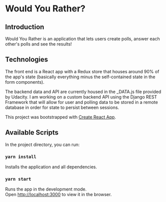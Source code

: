 # Would You Rather?

## Introduction

Would You Rather is an application that lets users create polls, answer each
other's polls and see the results!

## Technologies

The front end is a React app with a Redux
store that houses around 90% of the app's state (basically everything minus the
self-contained state in the form components).

The backend data and API are currently housed in the _DATA.js file provided by
Udacity. I am working on a custom backend API using the Django REST Framework
that will allow for user and polling data to be stored in a remote database in
order for state to persist between sessions.

This project was bootstrapped with [Create React App](https://github.com/facebook/create-react-app).

## Available Scripts

In the project directory, you can run:

### `yarn install`

Installs the application and all dependencies.

### `yarn start`

Runs the app in the development mode.<br>
Open [http://localhost:3000](http://localhost:3000) to view it in the browser.
